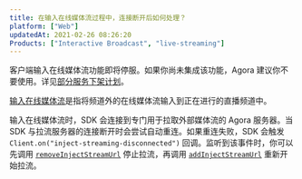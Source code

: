 ```yaml
---
title: 在输入在线媒体流过程中，连接断开后如何处理？
platform: ["Web"]
updatedAt: 2021-02-26 08:26:20
Products: ["Interactive Broadcast", "live-streaming"]
---
```


<div class="alert note">客户端输入在线媒体流功能即将停服。如果你尚未集成该功能，Agora 建议你不要使用。详见<a href="https://docs.agora.io/cn/Interactive%20Broadcast/rtc_sunset">部分服务下架计划</a>。</div>

[输入在线媒体流](https://docs.agora.io/cn/Interactive%20Broadcast/inject_stream_web?platform=Web)是指将频道外的在线媒体流输入到正在进行的直播频道中。

输入在线媒体流时，SDK 会连接到专门用于拉取外部媒体流的 Agora 服务器。当 SDK 与拉流服务器的连接断开时会尝试自动重连。如果重连失败，SDK 会触发 `Client.on("inject-streaming-disconnected")` 回调。监听到该事件时，你可以先调用 [`removeInjectStreamUrl`](https://docs.agora.io/cn/Interactive%20Broadcast/API%20Reference/web/interfaces/agorartc.client.html#removeinjectstreamurl) 停止拉流，再调用 [`addInjectStreamUrl`](https://docs.agora.io/cn/Interactive%20Broadcast/API%20Reference/web/interfaces/agorartc.client.html#addinjectstreamurl) 重新开始拉流。
